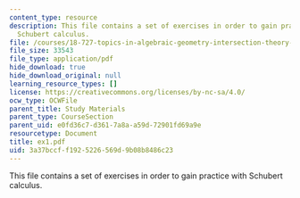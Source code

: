 ```yaml
---
content_type: resource
description: This file contains a set of exercises in order to gain practice with
  Schubert calculus.
file: /courses/18-727-topics-in-algebraic-geometry-intersection-theory-on-moduli-spaces-spring-2006/3a37bccff1925226569d9b08b8486c23_ex1.pdf
file_size: 33543
file_type: application/pdf
hide_download: true
hide_download_original: null
learning_resource_types: []
license: https://creativecommons.org/licenses/by-nc-sa/4.0/
ocw_type: OCWFile
parent_title: Study Materials
parent_type: CourseSection
parent_uid: e0fd36c7-d361-7a8a-a59d-72901fd69a9e
resourcetype: Document
title: ex1.pdf
uid: 3a37bccf-f192-5226-569d-9b08b8486c23
---
```

This file contains a set of exercises in order to gain practice with Schubert calculus.